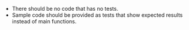 - There should be no code that has no tests.
- Sample code should be provided as tests that show expected results instead of main functions.